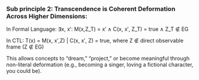 ### Sub principle 2: Transcendence is Coherent Deformation Across Higher Dimensions:

In Formal Language:
∃x, x′: M(x,Z_T) = x′ ∧ C(x, x′, Z_T) = true ∧ Z_T ∉ EG

In CTL:
T(x) = M(x, x′,Z) | C(x, x′, Z) = true, where Z ∉ direct observable frame (Z ∉ EG)

This allows concepts to “dream,” “project,” or become meaningful through non-literal deformation (e.g., becoming a singer, loving a fictional character, you could be).